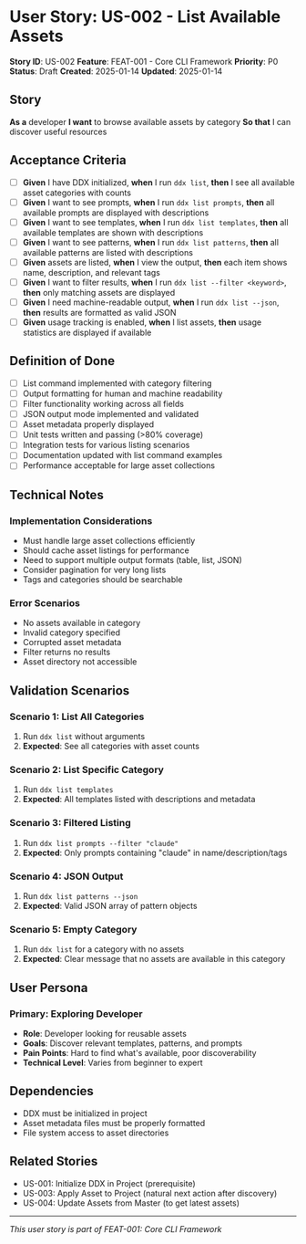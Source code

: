 # User Story: US-002 - List Available Assets

**Story ID**: US-002
**Feature**: FEAT-001 - Core CLI Framework
**Priority**: P0
**Status**: Draft
**Created**: 2025-01-14
**Updated**: 2025-01-14

## Story

**As a** developer
**I want** to browse available assets by category
**So that** I can discover useful resources

## Acceptance Criteria

- [ ] **Given** I have DDX initialized, **when** I run `ddx list`, **then** I see all available asset categories with counts
- [ ] **Given** I want to see prompts, **when** I run `ddx list prompts`, **then** all available prompts are displayed with descriptions
- [ ] **Given** I want to see templates, **when** I run `ddx list templates`, **then** all available templates are shown with descriptions
- [ ] **Given** I want to see patterns, **when** I run `ddx list patterns`, **then** all available patterns are listed with descriptions
- [ ] **Given** assets are listed, **when** I view the output, **then** each item shows name, description, and relevant tags
- [ ] **Given** I want to filter results, **when** I run `ddx list --filter <keyword>`, **then** only matching assets are displayed
- [ ] **Given** I need machine-readable output, **when** I run `ddx list --json`, **then** results are formatted as valid JSON
- [ ] **Given** usage tracking is enabled, **when** I list assets, **then** usage statistics are displayed if available

## Definition of Done

- [ ] List command implemented with category filtering
- [ ] Output formatting for human and machine readability
- [ ] Filter functionality working across all fields
- [ ] JSON output mode implemented and validated
- [ ] Asset metadata properly displayed
- [ ] Unit tests written and passing (>80% coverage)
- [ ] Integration tests for various listing scenarios
- [ ] Documentation updated with list command examples
- [ ] Performance acceptable for large asset collections

## Technical Notes

### Implementation Considerations
- Must handle large asset collections efficiently
- Should cache asset listings for performance
- Need to support multiple output formats (table, list, JSON)
- Consider pagination for very long lists
- Tags and categories should be searchable

### Error Scenarios
- No assets available in category
- Invalid category specified
- Corrupted asset metadata
- Filter returns no results
- Asset directory not accessible

## Validation Scenarios

### Scenario 1: List All Categories
1. Run `ddx list` without arguments
2. **Expected**: See all categories with asset counts

### Scenario 2: List Specific Category
1. Run `ddx list templates`
2. **Expected**: All templates listed with descriptions and metadata

### Scenario 3: Filtered Listing
1. Run `ddx list prompts --filter "claude"`
2. **Expected**: Only prompts containing "claude" in name/description/tags

### Scenario 4: JSON Output
1. Run `ddx list patterns --json`
2. **Expected**: Valid JSON array of pattern objects

### Scenario 5: Empty Category
1. Run `ddx list` for a category with no assets
2. **Expected**: Clear message that no assets are available in this category

## User Persona

### Primary: Exploring Developer
- **Role**: Developer looking for reusable assets
- **Goals**: Discover relevant templates, patterns, and prompts
- **Pain Points**: Hard to find what's available, poor discoverability
- **Technical Level**: Varies from beginner to expert

## Dependencies

- DDX must be initialized in project
- Asset metadata files must be properly formatted
- File system access to asset directories

## Related Stories

- US-001: Initialize DDX in Project (prerequisite)
- US-003: Apply Asset to Project (natural next action after discovery)
- US-004: Update Assets from Master (to get latest assets)

---
*This user story is part of FEAT-001: Core CLI Framework*